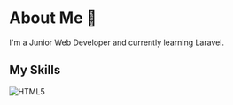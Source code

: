 # About Me 👋
I'm a Junior Web Developer and currently learning Laravel.

## My Skills
![HTML5](https://img.shields.io/badge/css3-%231572B6.svg?style=for-the-badge&logo=css3&logoColor=white)
<!--
**mohammadali-arjomand/mohammadali-arjomand** is a ✨ _special_ ✨ repository because its `README.md` (this file) appears on your GitHub profile.

Here are some ideas to get you started:

- 🔭 I’m currently working on ...
- 🌱 I’m currently learning ...
- 👯 I’m looking to collaborate on ...
- 🤔 I’m looking for help with ...
- 💬 Ask me about ...
- 📫 How to reach me: ...
- 😄 Pronouns: ...
- ⚡ Fun fact: ...
-->
